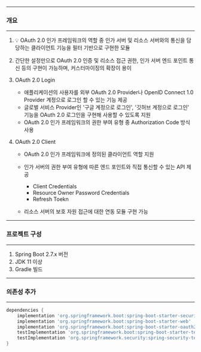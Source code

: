 -----
### 개요
-----
1. 💡 OAuth 2.0 인가 프레임워크의 역할 중 인가 서버 및 리소스 서버와의 통신을 담당하는 클라이언트 기능을 필터 기반으로 구현한 모듈
2. 간단한 설정만으로 OAuth 2.0 인증 및 리소스 접근 권한, 인가 서버 엔드 포인트 통신 등의 구현이 가능하며, 커스터마이징의 확장이 용이
3. OAuth 2.0 Login
   - 애플리케이션의 사용자를 외부 OAuth 2.0 Provider나 OpenID Connect 1.0 Provider 계정으로 로그인 할 수 있는 기능 제공
   - 글로벌 서비스 Provider인 '구글 계정으로 로그인', '깃허브 계정으로 로그인' 기능을 OAuth 2.0 로그인을 구현해 사용할 수 있도록 지원
   - OAuth 2.0 인가 프레임워크의 권한 부여 유형 중 Authorization Code 방식 사용

4. OAuth 2.0 Client
   - OAuth 2.0 인가 프레임워크에 정의된 클라이언트 역할 지원
   - 인가 서버의 권한 부여 유형에 따른 엔드 포인트와 직접 통신할 수 있는 API 제공
     + Client Credentials
     + Resource Owner Password Credentials
     + Refresh Toekn

   - 리소스 서버의 보호 자원 접근에 대한 연동 모듈 구현 가능

-----
### 프로젝트 구성
-----
1. Spring Boot 2.7.x 버전
2. JDK 11 이상
3. Gradle 빌드

-----
### 의존성 추가
-----
```gradle
dependencies {
    implementation 'org.springframework.boot:spring-boot-starter-security'
    implementation 'org.springframework.boot:spring-boot-starter-web'
    implementation 'org.springframework.boot:spring-boot-starter-oauth2-client'
    testImplementation 'org.springframework.boot:spring-boot-starter-test'
    testImplementation 'org.springframework.security:spring-security-test'
}
```


